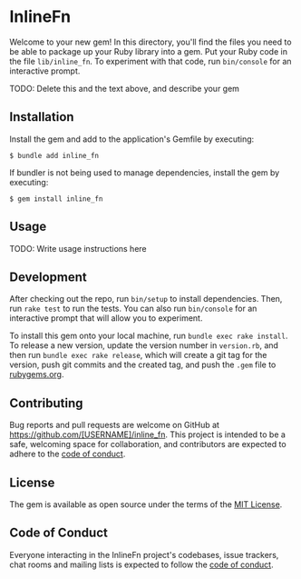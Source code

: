 # InlineFn

Welcome to your new gem! In this directory, you'll find the files you need to be able to package up your Ruby library into a gem. Put your Ruby code in the file `lib/inline_fn`. To experiment with that code, run `bin/console` for an interactive prompt.

TODO: Delete this and the text above, and describe your gem

## Installation

Install the gem and add to the application's Gemfile by executing:

    $ bundle add inline_fn

If bundler is not being used to manage dependencies, install the gem by executing:

    $ gem install inline_fn

## Usage

TODO: Write usage instructions here

## Development

After checking out the repo, run `bin/setup` to install dependencies. Then, run `rake test` to run the tests. You can also run `bin/console` for an interactive prompt that will allow you to experiment.

To install this gem onto your local machine, run `bundle exec rake install`. To release a new version, update the version number in `version.rb`, and then run `bundle exec rake release`, which will create a git tag for the version, push git commits and the created tag, and push the `.gem` file to [rubygems.org](https://rubygems.org).

## Contributing

Bug reports and pull requests are welcome on GitHub at https://github.com/[USERNAME]/inline_fn. This project is intended to be a safe, welcoming space for collaboration, and contributors are expected to adhere to the [code of conduct](https://github.com/[USERNAME]/inline_fn/blob/Main/CODE_OF_CONDUCT.md).

## License

The gem is available as open source under the terms of the [MIT License](https://opensource.org/licenses/MIT).

## Code of Conduct

Everyone interacting in the InlineFn project's codebases, issue trackers, chat rooms and mailing lists is expected to follow the [code of conduct](https://github.com/[USERNAME]/inline_fn/blob/Main/CODE_OF_CONDUCT.md).
